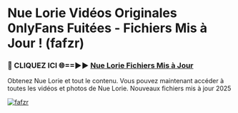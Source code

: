 # Nue Lorie Vidéos Originales 0nlyFans Fuitées - Fichiers Mis à Jour ! (fafzr)

<h3>🔴 CLIQUEZ ICI 🌐==►► <a href="https://tinyurl.com/2pmr4ezf" rel="nofollow">Nue Lorie Fichiers Mis à Jour</a></h3>

Obtenez Nue Lorie et tout le contenu. Vous pouvez maintenant accéder à toutes les vidéos et photos de Nue Lorie. Nouveaux fichiers mis à jour 2025

[![fafzr](https://i.imgur.com/6SNvagu.gif)](https://tinyurl.com/2pmr4ezf)
